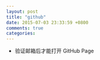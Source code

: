 ```yaml
---
layout: post
title: "github"
date: 2015-07-03 23:33:59 +0800
comments: true
categories: 
---
```


-  验证邮箱后才能打开 GitHub Page

